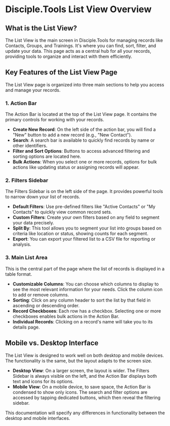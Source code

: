 # Disciple.Tools List View Overview

## What is the List View?

The List View is the main screen in Disciple.Tools for managing records like Contacts, Groups, and Trainings. It's where you can find, sort, filter, and update your data. This page acts as a central hub for all your records, providing tools to organize and interact with them efficiently.

## Key Features of the List View Page

The List View page is organized into three main sections to help you access and manage your records.

### 1. Action Bar

The Action Bar is located at the top of the List View page. It contains the primary controls for working with your records.

- **Create New Record**: On the left side of the action bar, you will find a "New" button to add a new record (e.g., "New Contact").
- **Search**: A search bar is available to quickly find records by name or other identifiers.
- **Filter and Sort Options**: Buttons to access advanced filtering and sorting options are located here.
- **Bulk Actions**: When you select one or more records, options for bulk actions like updating status or assigning records will appear.

### 2. Filters Sidebar

The Filters Sidebar is on the left side of the page. It provides powerful tools to narrow down your list of records.

- **Default Filters**: Use pre-defined filters like "Active Contacts" or "My Contacts" to quickly view common record sets.
- **Custom Filters**: Create your own filters based on any field to segment your data precisely.
- **Split By**: This tool allows you to segment your list into groups based on criteria like location or status, showing counts for each segment.
- **Export**: You can export your filtered list to a CSV file for reporting or analysis.

### 3. Main List Area

This is the central part of the page where the list of records is displayed in a table format.

- **Customizable Columns**: You can choose which columns to display to see the most relevant information for your needs. Click the column icon to add or remove columns.
- **Sorting**: Click on any column header to sort the list by that field in ascending or descending order.
- **Record Checkboxes**: Each row has a checkbox. Selecting one or more checkboxes enables bulk actions in the Action Bar.
- **Individual Records**: Clicking on a record's name will take you to its details page.

## Mobile vs. Desktop Interface

The List View is designed to work well on both desktop and mobile devices. The functionality is the same, but the layout adapts to the screen size.

-   **Desktop View**: On a larger screen, the layout is wider. The Filters Sidebar is always visible on the left, and the Action Bar displays both text and icons for its options.
-   **Mobile View**: On a mobile device, to save space, the Action Bar is condensed to show only icons. The search and filter options are accessed by tapping dedicated buttons, which then reveal the filtering sidebar.

This documentation will specify any differences in functionality between the desktop and mobile interfaces. 